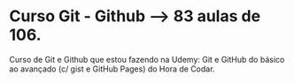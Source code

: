 # Curso Git - Github --> 83 aulas de 106.
Curso de Git e Github que estou fazendo na Udemy: Git e GitHub do básico ao avançado (c/ gist e GitHub Pages) do Hora de Codar.
